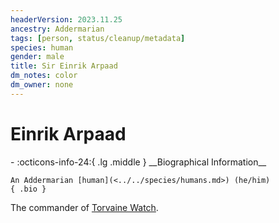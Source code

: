 ```yaml
---
headerVersion: 2023.11.25
ancestry: Addermarian
tags: [person, status/cleanup/metadata]
species: human
gender: male
title: Sir Einrik Arpaad
dm_notes: color
dm_owner: none
---
```

# Einrik Arpaad
<div class="grid cards ext-narrow-margin ext-one-column" markdown>
- :octicons-info-24:{ .lg .middle } __Biographical Information__

    An Addermarian [human](<../../species/humans.md>) (he/him)  
    { .bio }

</div>


The commander of [Torvaine Watch](<../../gazetteer/greater-sembara/addermarch/torvaine-watch.md>). 

